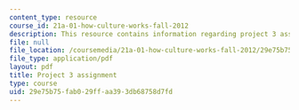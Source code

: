 ```yaml
---
content_type: resource
course_id: 21a-01-how-culture-works-fall-2012
description: This resource contains information regarding project 3 assignment.
file: null
file_location: /coursemedia/21a-01-how-culture-works-fall-2012/29e75b75fab029ffaa393db68758d7fd_MIT21A_01F12_Project_Three.pdf
file_type: application/pdf
layout: pdf
title: Project 3 assignment
type: course
uid: 29e75b75-fab0-29ff-aa39-3db68758d7fd
---
```

